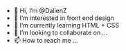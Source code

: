 - 👋 Hi, I’m @DalienZ
- 👀 I’m interested in front end design
- 🌱 I’m currently learning HTML + CSS
- 💞️ I’m looking to collaborate on ...
- 📫 How to reach me ...

<!---
DalienZ/DalienZ is a ✨ special ✨ repository because its `README.md` (this file) appears on your GitHub profile.
You can click the Preview link to take a look at your changes.
--->
